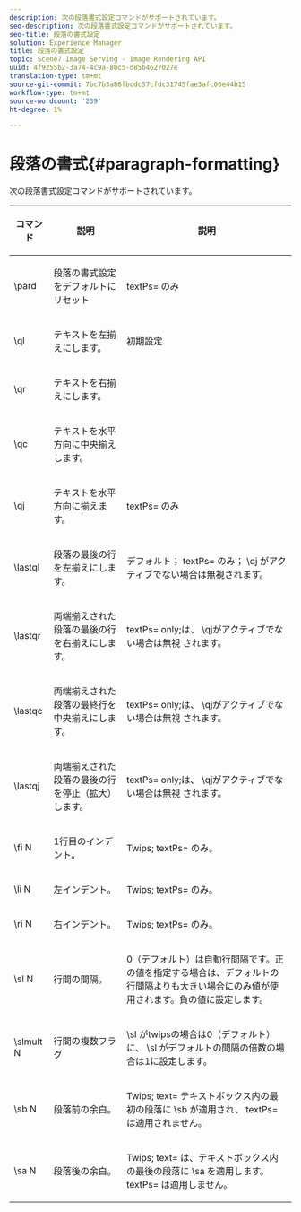 ```yaml
---
description: 次の段落書式設定コマンドがサポートされています。
seo-description: 次の段落書式設定コマンドがサポートされています。
seo-title: 段落の書式設定
solution: Experience Manager
title: 段落の書式設定
topic: Scene7 Image Serving - Image Rendering API
uuid: 4f9255b2-3a74-4c9a-80c5-d85b4627027e
translation-type: tm+mt
source-git-commit: 7bc7b3a86fbcdc57cfdc31745fae3afc06e44b15
workflow-type: tm+mt
source-wordcount: '239'
ht-degree: 1%

---
```



# 段落の書式{#paragraph-formatting}

次の段落書式設定コマンドがサポートされています。

<table id="table_5DD044E1C0614A29A2413557DF57197D"> 
 <thead> 
  <tr> 
   <th class="entry"> <p>コマンド </p> </th> 
   <th class="entry"> <p>説明 </p> </th> 
   <th class="entry"> <p>説明 </p> </th> 
  </tr> 
 </thead>
 <tbody> 
  <tr> 
   <td> <span class="codeph"> \pard  </span> </td> 
   <td> <p>段落の書式設定をデフォルトにリセット </p> </td> 
   <td> <p> <span class="codeph"> textPs= </span> のみ </p> </td> 
  </tr> 
  <tr> 
   <td> <span class="codeph"> \ql  </span> </td> 
   <td> <p>テキストを左揃えにします。 </p> </td> 
   <td> <p>初期設定. </p> </td> 
  </tr> 
  <tr> 
   <td> <span class="codeph"> \qr  </span> </td> 
   <td> <p>テキストを右揃えにします。 </p> </td> 
   <td> <p> </p> </td> 
  </tr> 
  <tr> 
   <td> <span class="codeph"> \qc  </span> </td> 
   <td> <p>テキストを水平方向に中央揃えします。 </p> </td> 
   <td> <p> </p> </td> 
  </tr> 
  <tr> 
   <td> <span class="codeph"> \qj  </span> </td> 
   <td> <p>テキストを水平方向に揃えます。 </p> </td> 
   <td> <p> <span class="codeph"> textPs= </span> のみ </p> </td> 
  </tr> 
  <tr> 
   <td> <span class="codeph"> \lastql  </span> </td> 
   <td> <p>段落の最後の行を左揃えにします。 </p> </td> 
   <td> <p>デフォルト；<span class="codeph"> textPs= </span>のみ；<span class="codeph"> \qj </span>がアクティブでない場合は無視されます。 </p> </td> 
  </tr> 
  <tr> 
   <td> <span class="codeph"> \lastqr  </span> </td> 
   <td> <p>両端揃えされた段落の最後の行を右揃えにします。 </p> </td> 
   <td> <p> <span class="codeph"> textPs=  </span> only;は、 <span class="codeph"> \qjがアクティブでない場合は無視 </span> されます。 </p> </td> 
  </tr> 
  <tr> 
   <td> <span class="codeph"> \lastqc  </span> </td> 
   <td> <p>両端揃えされた段落の最終行を中央揃えにします。 </p> </td> 
   <td> <p> <span class="codeph"> textPs=  </span> only;は、 <span class="codeph"> \qjがアクティブでない場合は無視 </span>されます。 </p> </td> 
  </tr> 
  <tr> 
   <td> <span class="codeph"> \lastqj  </span> </td> 
   <td> <p>両端揃えされた段落の最後の行を停止（拡大）します。 </p> </td> 
   <td> <p> <span class="codeph"> textPs=  </span> only;は、 <span class="codeph"> \qjがアクティブでない場合は無視 </span>されます。 </p> </td> 
  </tr> 
  <tr> 
   <td> <span class="codeph"> \fi  <span class="varname"> N  </span> </span> </td> 
   <td> <p>1行目のインデント。 </p> </td> 
   <td> <p>Twips;<span class="codeph"> textPs= </span>のみ。 </p> </td> 
  </tr> 
  <tr> 
   <td> <span class="codeph"> \li  <span class="varname"> N  </span> </span> </td> 
   <td> <p>左インデント。 </p> </td> 
   <td> <p>Twips;<span class="codeph"> textPs= </span>のみ。 </p> </td> 
  </tr> 
  <tr> 
   <td> <span class="codeph"> \ri  <span class="varname"> N  </span> </span> </td> 
   <td> <p>右インデント。 </p> </td> 
   <td> <p>Twips;<span class="codeph"> textPs= </span>のみ。 </p> </td> 
  </tr> 
  <tr> 
   <td> <span class="codeph"> \sl  <span class="varname"> N  </span> </span> </td> 
   <td> <p>行間の間隔。 </p> </td> 
   <td> <p>0（デフォルト）は自動行間隔です。正の値を指定する場合は、デフォルトの行間隔よりも大きい場合にのみ値が使用されます。負の値に設定します。 </p> </td> 
  </tr> 
  <tr> 
   <td> <span class="codeph"> \slmult  <span class="varname"> N  </span> </span> </td> 
   <td> <p>行間の複数フラグ </p> </td> 
   <td> <p><span class="codeph"> \sl </span>がtwipsの場合は0（デフォルト）に、<span class="codeph"> \sl </span>がデフォルトの間隔の倍数の場合は1に設定します。 </p> </td> 
  </tr> 
  <tr> 
   <td> <span class="codeph"> \sb  <span class="varname"> N  </span> </span> </td> 
   <td> <p>段落前の余白。 </p> </td> 
   <td> <p>Twips;<span class="codeph"> text= </span>テキストボックス内の最初の段落に<span class="codeph"> \sb </span>が適用され、<span class="codeph"> textPs= </span>は適用されません。 </p> </td> 
  </tr> 
  <tr> 
   <td> <span class="codeph"> \sa  <span class="varname"> N  </span> </span> </td> 
   <td> <p>段落後の余白。 </p> </td> 
   <td> <p>Twips;<span class="codeph"> text= </span>は、テキストボックス内の最後の段落に<span class="codeph"> \sa </span>を適用します。<span class="codeph"> textPs= </span>は適用しません。 </p> </td> 
  </tr> 
 </tbody> 
</table>

